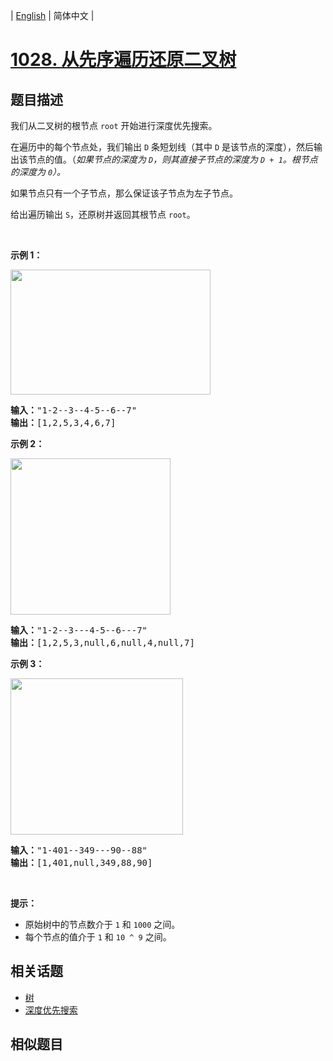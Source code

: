 
| [English](README_EN.md) | 简体中文 |

# [1028. 从先序遍历还原二叉树](https://leetcode-cn.com/problems/recover-a-tree-from-preorder-traversal/)

## 题目描述

<p>我们从二叉树的根节点 <code>root</code>&nbsp;开始进行深度优先搜索。</p>

<p>在遍历中的每个节点处，我们输出&nbsp;<code>D</code>&nbsp;条短划线（其中&nbsp;<code>D</code>&nbsp;是该节点的深度），然后输出该节点的值。（<em>如果节点的深度为 <code>D</code>，则其直接子节点的深度为 <code>D + 1</code>。根节点的深度为 <code>0</code>）。</em></p>

<p>如果节点只有一个子节点，那么保证该子节点为左子节点。</p>

<p>给出遍历输出&nbsp;<code>S</code>，还原树并返回其根节点&nbsp;<code>root</code>。</p>

<p>&nbsp;</p>

<p><strong>示例 1：</strong></p>

<p><strong><img alt="" src="https://assets.leetcode-cn.com/aliyun-lc-upload/uploads/2019/04/12/recover-a-tree-from-preorder-traversal.png" style="height: 200px; width: 320px;"></strong></p>

<pre><strong>输入：</strong>&quot;1-2--3--4-5--6--7&quot;
<strong>输出：</strong>[1,2,5,3,4,6,7]
</pre>

<p><strong>示例 2：</strong></p>

<p><strong><img alt="" src="https://assets.leetcode-cn.com/aliyun-lc-upload/uploads/2019/04/12/screen-shot-2019-04-10-at-114101-pm.png" style="height: 250px; width: 256px;"></strong></p>

<pre><strong>输入：</strong>&quot;1-2--3---4-5--6---7&quot;
<strong>输出：</strong>[1,2,5,3,null,6,null,4,null,7]
</pre>

<p><strong>示例 3：</strong></p>

<p><img alt="" src="https://assets.leetcode-cn.com/aliyun-lc-upload/uploads/2019/04/12/screen-shot-2019-04-10-at-114955-pm.png" style="height: 250px; width: 276px;"></p>

<pre><strong>输入：</strong>&quot;1-401--349---90--88&quot;
<strong>输出：</strong>[1,401,null,349,88,90]
</pre>

<p>&nbsp;</p>

<p><strong>提示：</strong></p>

<ul>
	<li>原始树中的节点数介于 <code>1</code> 和 <code>1000</code> 之间。</li>
	<li>每个节点的值介于 <code>1</code> 和 <code>10 ^ 9</code> 之间。</li>
</ul>


## 相关话题

- [树](https://leetcode-cn.com/tag/tree)
- [深度优先搜索](https://leetcode-cn.com/tag/depth-first-search)

## 相似题目


